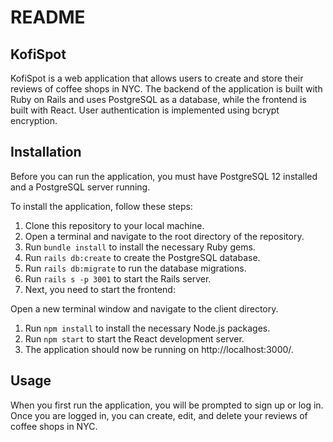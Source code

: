 # README

## __KofiSpot__ <br>
KofiSpot is a web application that allows users to create and store their reviews of coffee shops in NYC. The backend of the application is built with Ruby on Rails and uses PostgreSQL as a database, while the frontend is built with React. User authentication is implemented using bcrypt encryption.

## __Installation__ <br>
Before you can run the application, you must have PostgreSQL 12 installed and a PostgreSQL server running.

To install the application, follow these steps:

1. Clone this repository to your local machine.
2. Open a terminal and navigate to the root directory of the repository.
3. Run `bundle install` to install the necessary Ruby gems.
4. Run `rails db:create` to create the PostgreSQL database.
5. Run `rails db:migrate` to run the database migrations.
6. Run `rails s -p 3001` to start the Rails server.
7. Next, you need to start the frontend:

Open a new terminal window and navigate to the client directory.
1. Run `npm install` to install the necessary Node.js packages.
2. Run `npm start` to start the React development server.
3. The application should now be running on http://localhost:3000/.

## __Usage__ <br>
When you first run the application, you will be prompted to sign up or log in. Once you are logged in, you can create, edit, and delete your reviews of coffee shops in NYC.

